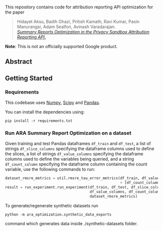 This repository contains code for attribution reporting API optimization for the
paper

> Hidayet Aksu, Badih Ghazi, Pritish Kamath, Ravi Kumar, Pasin Manurangsi,
> Adam Sealfon, Avinash Varadarajan.\
> [*Summary Reports Optimization in the Privacy Sandbox Attribution Reporting
> API*.](https://arxiv.org/abs/2311.13586)

**Note**: This is not an officially supported Google product.

## Abstract

## Getting Started

### Requirements

This codebase uses [Numpy](https://numpy.org/), [Scipy](https://scipy.org/)
and [Pandas](https://pandas.pydata.org/).

You can install the dependencies using:
```
pip install -r requirements.txt
```

### Run ARA Summary Report Optimization on a dataset

Given training and test Pandas dataframes `df_train` and `df_test`, a list of
strings `df_slice_columns` specifying the dataframe columns used to define the
slices, a list of strings `df_value_columns` specifying the dataframe columns
used to define the variables being queried, and a string `df_count_column`
specifying the dataframe column containing the count variable, use the following
commands to run:

```python
dataset_rmsre_metrics = util.rmsre_tau_error_metrics(df_train, df_value_columns
                                                     + [df_count_column])
result = run_experiment.run_experiment(df_train, df_test, df_slice_columns,
                                       df_value_columns, df_count_column,
                                       dataset_rmsre_metrics)
```

To generate/regenerate synthetic datasets run

```
python -m ara_optimization.synthetic_data_exports
```

command which generates data inside ./synthetic-datasets folder.
